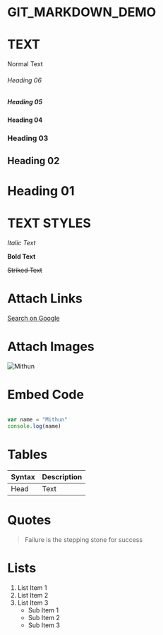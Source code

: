 # GIT_MARKDOWN_DEMO

# TEXT

Normal Text
###### Heading 06
##### Heading 05
#### Heading 04
### Heading 03
## Heading 02
# Heading 01

# TEXT STYLES


_Italic Text_

**Bold Text**

~~Striked Text~~

# Attach Links

[Search on Google](https://google.com "Google Search")

# Attach Images

![Mithun](https://avatars.githubusercontent.com/u/62088969?v=4 "Mithun")

# Embed Code

```Javascript 

var name = "Mithun"
console.log(name)

```

# Tables

| Syntax | Description |
| --- | ----------- |
| Head | Text |

# Quotes

>Failure is the stepping stone for success

# Lists

1. List Item 1
1. List Item 2
1. List Item 3
    - Sub Item 1
    - Sub Item 2
    - Sub Item 3




